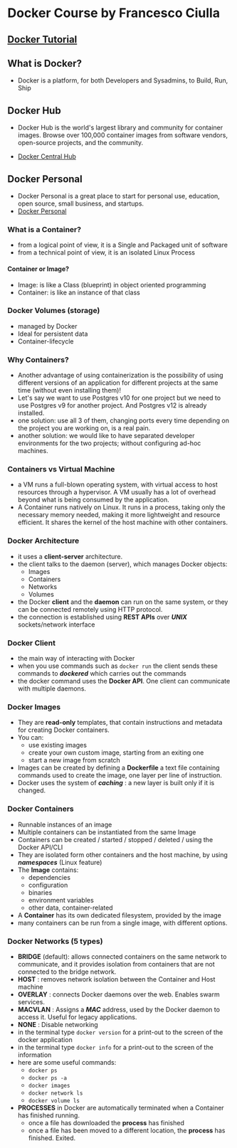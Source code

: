 # Docker Course by Francesco Ciulla

## [Docker Tutorial](https://www.youtube.com/watch?v=i9M2YBSKp4M)

## What is Docker?

- Docker is a platform, for both Developers and Sysadmins, to Build, Run, Ship

## Docker Hub

- Docker Hub is the world's largest library and community for container images. Browse over 100,000 container images from software vendors, open-source projects, and the community.

- [Docker Central Hub](https://hub.docker.com)

## Docker Personal

- Docker Personal is a great place to start for personal use, education, open source, small business, and startups.
- [Docker Personal](https://docker.com/products/personal)

### What is a Container?

- from a logical point of view, it is a Single and Packaged unit of software
- from a technical point of view, it is an isolated Linux Process

#### Container or Image?

- Image: is like a Class (blueprint) in object oriented programming
- Container: is like an instance of that class

### Docker Volumes (storage)

- managed by Docker
- Ideal for persistent data
- Container-lifecycle

### Why Containers?

- Another advantage of using containerization is the possibility of using different versions of an application for different projects at the same time (without even installing them)!
- Let's say we want to use Postgres v10 for one project but we need to use Postgres v9 for another project. And Postgres v12 is already installed.
- one solution: use all 3 of them, changing ports every time depending on the project you are working on, is a real pain.
- another solution: we would like to have separated developer environments for the two projects; without configuring ad-hoc machines.

### Containers vs Virtual Machine

- a VM runs a full-blown operating system, with virtual access to host resources through a hypervisor. A VM usually has a lot of overhead beyond what is being consumed by the application.
- A Container runs natively on Linux. It runs in a process, taking only the necessary memory needed, making it more lightweight and resource efficient. It shares the kernel of the host machine with other containers.

### Docker Architecture

- it uses a **client-server** architecture.
- the client talks to the daemon (server), which manages Docker objects:
  - Images
  - Containers
  - Networks
  - Volumes
- the Docker **client** and the **daemon** can run on the same system, or they can be connected remotely using HTTP protocol.
- the connection is established using **REST APIs** over **_UNIX_** sockets/network interface

### Docker Client

- the main way of interacting with Docker
- when you use commands such as `docker run` the client sends these commands to **_dockered_** which carries out the commands
- the docker command uses the **Docker API**. One client can communicate with multiple daemons.

### Docker Images

- They are **read-only** templates, that contain instructions and metadata for creating Docker containers.
- You can:
  - use existing images
  - create your own custom image, starting from an exiting one
  - start a new image from scratch
- Images can be created by defining a **Dockerfile** a text file containing commands used to create the image, one layer per line of instruction.
- Docker uses the system of **_caching_** : a new layer is built only if it is changed.

### Docker Containers

- Runnable instances of an image
- Multiple containers can be instantiated from the same Image
- Containers can be created / started / stopped / deleted / using the Docker API/CLI
- They are isolated form other containers and the host machine, by using **_namespaces_** (Linux feature)
- The **Image** contains:
  - dependencies
  - configuration
  - binaries
  - environment variables
  - other data, container-related
- A **Container** has its own dedicated filesystem, provided by the image
- many containers can be run from a single image, with different options.

### Docker Networks (5 types)

- **BRIDGE** (default): allows connected containers on the same network to communicate, and it provides isolation from containers that are not connected to the bridge network.
- **HOST** : removes network isolation between the Container and Host machine
- **OVERLAY** : connects Docker daemons over the web. Enables swarm services.
- **MACVLAN** : Assigns a **_MAC_** address, used by the Docker daemon to access it. Useful for legacy applications.
- **NONE** : Disable networking
- in the terminal type `docker version` for a print-out to the screen of the docker application
- in the terminal type `docker info` for a print-out to the screen of the information
- here are some useful commands:
  - `docker ps`
  - `docker ps -a`
  - `docker images`
  - `docker network ls`
  - `docker volume ls`
- **PROCESSES** in Docker are automatically terminated when a Container has finished running.
  - once a file has downloaded the **process** has finished
  - once a file has been moved to a different location, the **process** has finished. Exited.
